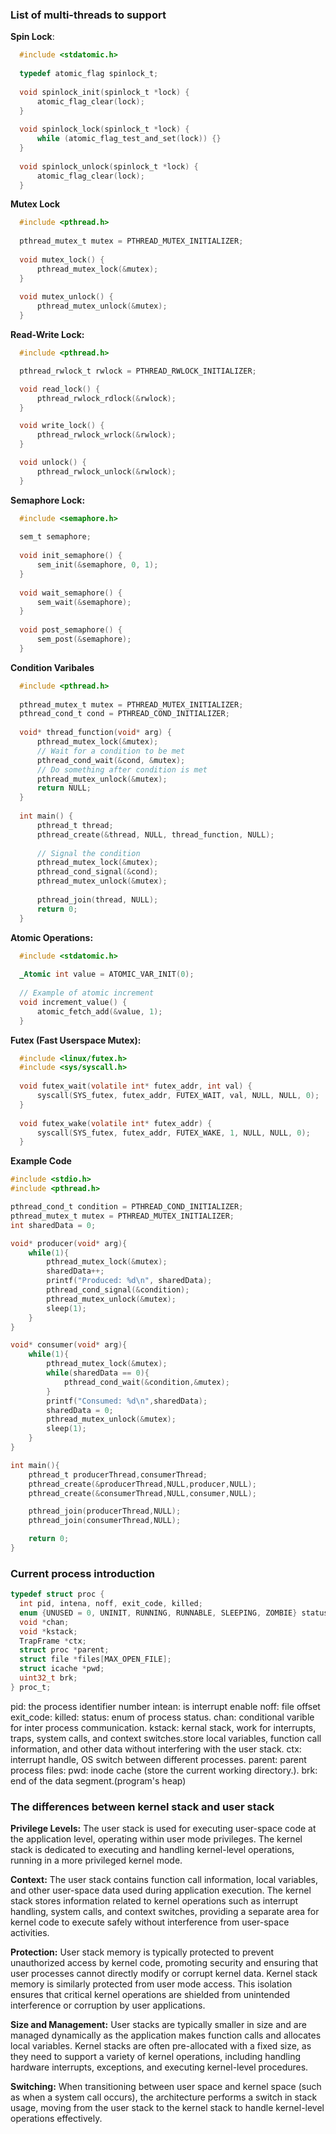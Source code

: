### List of multi-threads to support


**Spin Lock**:
```c
  #include <stdatomic.h>
  
  typedef atomic_flag spinlock_t;
  
  void spinlock_init(spinlock_t *lock) {
      atomic_flag_clear(lock);
  }
  
  void spinlock_lock(spinlock_t *lock) {
      while (atomic_flag_test_and_set(lock)) {}
  }
  
  void spinlock_unlock(spinlock_t *lock) {
      atomic_flag_clear(lock);
  }
```
**Mutex Lock**

```c
  #include <pthread.h>
  
  pthread_mutex_t mutex = PTHREAD_MUTEX_INITIALIZER;
  
  void mutex_lock() {
      pthread_mutex_lock(&mutex);
  }
  
  void mutex_unlock() {
      pthread_mutex_unlock(&mutex);
  }
```
**Read-Write Lock:**

```c
  #include <pthread.h>

  pthread_rwlock_t rwlock = PTHREAD_RWLOCK_INITIALIZER;

  void read_lock() {
      pthread_rwlock_rdlock(&rwlock);
  }

  void write_lock() {
      pthread_rwlock_wrlock(&rwlock);
  }

  void unlock() {
      pthread_rwlock_unlock(&rwlock);
  }
```
**Semaphore Lock:**
```c
  #include <semaphore.h>
  
  sem_t semaphore;
  
  void init_semaphore() {
      sem_init(&semaphore, 0, 1);
  }
  
  void wait_semaphore() {
      sem_wait(&semaphore);
  }
  
  void post_semaphore() {
      sem_post(&semaphore);
  }
```

**Condition Varibales**
```c
  #include <pthread.h>
  
  pthread_mutex_t mutex = PTHREAD_MUTEX_INITIALIZER;
  pthread_cond_t cond = PTHREAD_COND_INITIALIZER;
  
  void* thread_function(void* arg) {
      pthread_mutex_lock(&mutex);
      // Wait for a condition to be met
      pthread_cond_wait(&cond, &mutex);
      // Do something after condition is met
      pthread_mutex_unlock(&mutex);
      return NULL;
  }
  
  int main() {
      pthread_t thread;
      pthread_create(&thread, NULL, thread_function, NULL);
  
      // Signal the condition
      pthread_mutex_lock(&mutex);
      pthread_cond_signal(&cond);
      pthread_mutex_unlock(&mutex);
  
      pthread_join(thread, NULL);
      return 0;
  }
```
**Atomic Operations:**
```c
  #include <stdatomic.h>
  
  _Atomic int value = ATOMIC_VAR_INIT(0);
  
  // Example of atomic increment
  void increment_value() {
      atomic_fetch_add(&value, 1);
  }
```
**Futex (Fast Userspace Mutex):**
```c
  #include <linux/futex.h>
  #include <sys/syscall.h>
  
  void futex_wait(volatile int* futex_addr, int val) {
      syscall(SYS_futex, futex_addr, FUTEX_WAIT, val, NULL, NULL, 0);
  }
  
  void futex_wake(volatile int* futex_addr) {
      syscall(SYS_futex, futex_addr, FUTEX_WAKE, 1, NULL, NULL, 0);
  }
```


**Example Code**
```c
#include <stdio.h>
#include <pthread.h>

pthread_cond_t condition = PTHREAD_COND_INITIALIZER;
pthread_mutex_t mutex = PTHREAD_MUTEX_INITIALIZER;
int sharedData = 0;

void* producer(void* arg){
    while(1){
        pthread_mutex_lock(&mutex);
        sharedData++;
        printf("Produced: %d\n", sharedData);
        pthread_cond_signal(&condition);
        pthread_mutex_unlock(&mutex);
        sleep(1);
    }
}

void* consumer(void* arg){
    while(1){
        pthread_mutex_lock(&mutex);
        while(sharedData == 0){
            pthread_cond_wait(&condition,&mutex);
        }
        printf("Consumed: %d\n",sharedData);
        sharedData = 0;
        pthread_mutex_unlock(&mutex);
        sleep(1);
    }
}

int main(){
    pthread_t producerThread,consumerThread;
    pthread_create(&producerThread,NULL,producer,NULL);
    pthread_create(&consumerThread,NULL,consumer,NULL);

    pthread_join(producerThread,NULL);
    pthread_join(consumerThread,NULL);

    return 0;
}
```
### Current process introduction

```c
typedef struct proc {
  int pid, intena, noff, exit_code, killed;
  enum {UNUSED = 0, UNINIT, RUNNING, RUNNABLE, SLEEPING, ZOMBIE} status;
  void *chan;
  void *kstack;
  TrapFrame *ctx;
  struct proc *parent;
  struct file *files[MAX_OPEN_FILE];
  struct icache *pwd;
  uint32_t brk;
} proc_t;
```

pid: the process identifier number
intean: is interrupt enable
noff: file offset
exit_code:
killed:
status: enum of process status.
chan: conditional varible for inter process communication.
kstack: kernal stack, work for interrupts, traps, system calls, and context switches.store local variables, function call information, and other data without interfering with the user stack. 
ctx: interrupt handle, OS switch between different processes.
parent: parent process
files: 
pwd: inode cache (store the current working directory.).
brk: end of the data segment.(program's heap)


### The differences between kernel stack and user stack

**Privilege Levels:**
The user stack is used for executing user-space code at the application level, operating within user mode privileges.
The kernel stack is dedicated to executing and handling kernel-level operations, running in a more privileged kernel mode.

**Context:**
The user stack contains function call information, local variables, and other user-space data used during application execution.
The kernel stack stores information related to kernel operations such as interrupt handling, system calls, and context switches, providing a separate area for kernel code to execute safely without interference from user-space activities.

**Protection:**
User stack memory is typically protected to prevent unauthorized access by kernel code, promoting security and ensuring that user processes cannot directly modify or corrupt kernel data.
Kernel stack memory is similarly protected from user mode access. This isolation ensures that critical kernel operations are shielded from unintended interference or corruption by user applications.

**Size and Management:**
User stacks are typically smaller in size and are managed dynamically as the application makes function calls and allocates local variables.
Kernel stacks are often pre-allocated with a fixed size, as they need to support a variety of kernel operations, including handling hardware interrupts, exceptions, and executing kernel-level procedures.

**Switching:**
When transitioning between user space and kernel space (such as when a system call occurs), the architecture performs a switch in stack usage, moving from the user stack to the kernel stack to handle kernel-level operations effectively.

